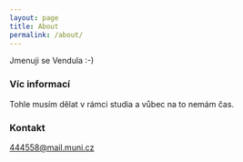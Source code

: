 ```yaml
---
layout: page
title: About
permalink: /about/
---
```


Jmenuji se Vendula :-)

### Víc informací

Tohle musím dělat v rámci studia a vůbec na to nemám čas.

### Kontakt

[444558@mail.muni.cz](mailto:444558@mail.muni.cz)
